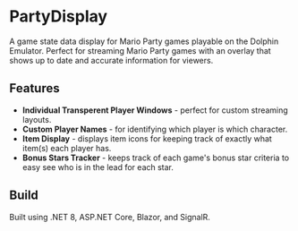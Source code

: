 ﻿# PartyDisplay

A game state data display for Mario Party games playable on the Dolphin Emulator. Perfect for streaming Mario Party games with an overlay that shows up to date and accurate information for viewers.

## Features

* **Individual Transperent Player Windows** - perfect for custom streaming layouts.
* **Custom Player Names** - for identifying which player is which character.
* **Item Display** - displays item icons for keeping track of exactly what item(s) each player has.
* **Bonus Stars Tracker** - keeps track of each game's bonus star criteria to easy see who is in the lead for each star.

## Build

Built using .NET 8, ASP.NET Core, Blazor, and SignalR.